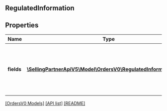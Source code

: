 ## RegulatedInformation

## Properties

Name | Type | Description | Notes
------------ | ------------- | ------------- | -------------
**fields** | [**\SellingPartnerApiV5\Model\OrdersV0\RegulatedInformationField[]**](RegulatedInformationField.md) | A list of regulated information fields as collected from the regulatory form. |

[[OrdersV0 Models]](../) [[API list]](../../Api) [[README]](../../../README.md)
